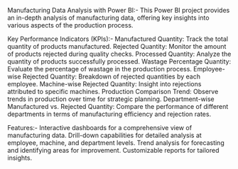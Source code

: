 Manufacturing Data Analysis with Power BI:-
This Power BI project provides an in-depth analysis of manufacturing data, offering key insights into various aspects of the production process.

Key Performance Indicators (KPIs):-
Manufactured Quantity: Track the total quantity of products manufactured.
Rejected Quantity: Monitor the amount of products rejected during quality checks.
Processed Quantity: Analyze the quantity of products successfully processed.
Wastage Percentage Quantity: Evaluate the percentage of wastage in the production process.
Employee-wise Rejected Quantity: Breakdown of rejected quantities by each employee.
Machine-wise Rejected Quantity: Insight into rejections attributed to specific machines.
Production Comparison Trend: Observe trends in production over time for strategic planning.
Department-wise Manufactured vs. Rejected Quantity: Compare the performance of different departments in terms of manufacturing efficiency and rejection rates.

Features:-
Interactive dashboards for a comprehensive view of manufacturing data.
Drill-down capabilities for detailed analysis at employee, machine, and department levels.
Trend analysis for forecasting and identifying areas for improvement.
Customizable reports for tailored insights.
